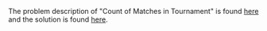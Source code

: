 The problem description of "Count of Matches in Tournament" is found [here](https://leetcode.com/problems/count-of-matches-in-tournament/) and the solution is found [here](https://github.com/aurimas13/Solutions-To-Problems/blob/main/LeetCode/Java%20Solutions/Count%20of%20Matches%20in%20Tournament/count.java).
